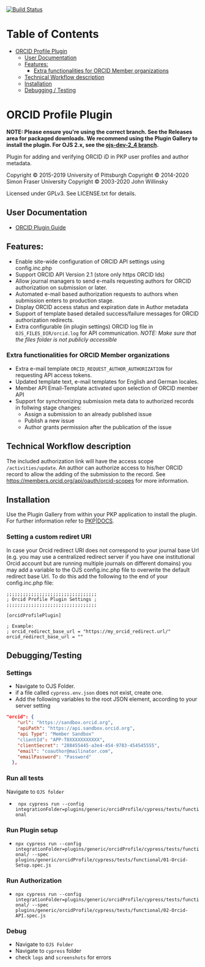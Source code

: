 [![Build Status](https://travis-ci.org/pkp/orcidProfile.svg?branch=stable-3_3_0)](https://travis-ci.org/pkp/orcidProfile)

Table of Contents
=================

   * [ORCID Profile Plugin](#orcid-profile-plugin)
      * [User Documentation](#user-documentation)
      * [Features:](#features)
         * [Extra functionalities for ORCID Member organizations](#extra-functionalities-for-orcid-member-organizations)
      * [Technical Workflow  description](#technical-workflow--description)
      * [Installation](#installation)
      * [Debugging / Testing](#debuggingtesting)

# ORCID Profile Plugin

**NOTE: Please ensure you're using the correct branch. See the Releases area for packaged downloads. We recommend using the Plugin Gallery to install the plugin. For OJS 2.x, see the [ojs-dev-2_4 branch](https://github.com/pkp/orcidProfile/tree/ojs-dev-2_4).**

Plugin for adding and verifying ORCID iD in PKP user profiles and author metadata.

Copyright © 2015-2019 University of Pittsburgh
Copyright © 2014-2020 Simon Fraser University
Copyright © 2003-2020 John Willinsky

Licensed under GPLv3. See LICENSE.txt for details.
## User Documentation
* [ORCID Plugin Guide](https://docs.pkp.sfu.ca/orcid/en/)

## Features:

* Enable site-wide configuration of ORCID API settings using config.inc.php
* Support ORCID API Version 2.1  (store only https ORCID Ids)
* Allow journal managers to send e-mails requesting authors for ORCID authorization on submission or later.
* Automated e-mail based authorization requests to authors when submission enters to production stage.
* Display  ORCID access status and expiration date in Author metadata
* Support of template  based  detailed success/failure messages for ORCID authorization redirects.
* Extra configurable (in plugin settings) ORCID log file in `OJS_FILES_DIR/orcid.log` for API communication.
 *NOTE: Make sure that the files folder is not publicly accessible*

### Extra functionalities for ORCID Member organizations

  * Extra e-mail template `ORCID_REQUEST_AUTHOR_AUTHORIZATION`  for requesting API access tokens.
  * Updated template text, e-mail templates for English and German locales.
  * Member API Email-Template activated upon selection of ORCID member API
  * Support for synchronizing submission meta data to authorized records  in follwing stage changes:
    * Assign a submission to an already published issue
    * Publish a new issue
    * Author grants permission after the publication of the issue


## Technical Workflow  description
  The included authorization link will have the access scope `/activities/update`.
  An author can authorize access to his/her ORCID record to allow the adding of the submission to the record.
  See https://members.orcid.org/api/oauth/orcid-scopes for more information.



## Installation

Use the Plugin Gallery from within your PKP application to install the plugin. For further information refer to [PKP|DOCS](https://docs.pkp.sfu.ca/orcid/en/installation-setup).

### Setting a custom rediret URI

In case your Orcid redirect URI does not correspond to your journal base Url (e.g. you may use a centralized redirect server if you have one institutional Orcid account but are running multiple journals on different domains) you may add a variable to the OJS config.inc.php file to overwrite the default redirect base Url. To do this add the following to the end of your config.inc.php file:

```
;;;;;;;;;;;;;;;;;;;;;;;;;;;;;;;;;
; Orcid Profile Plugin Settings ;
;;;;;;;;;;;;;;;;;;;;;;;;;;;;;;;;;

[orcidProfilePlugin]

; Example:
; orcid_redirect_base_url = "https://my_orcid_redirect.url/"
orcid_redirect_base_url = ""
```

## Debugging/Testing

### Settings

* Navigate to OJS Folder.
* if a file called `cypress.env.json` does not exist, create one.
* Add the following variables to the root JSON element, according to your server setting

```json
"orcid": {
	"url": "https://sandbox.orcid.org",
	"apiPath": "https://api.sandbox.orcid.org",
 	"api Type": "Member Sandbox"
	"clientId": "APP-T0XXXXXXXXXXX",
	"clientSecret": "288455445-a3e4-454-9783-454545555",
	"email": "coauthor@mailinator.com",
	"emailPassword": "Password"
  },
```

### Run  all tests

 Navigate to `OJS folder`
* ` npx cypress run --config integrationFolder=plugins/generic/orcidProfile/cypress/tests/functional`

### Run Plugin setup
* `npx cypress run --config integrationFolder=plugins/generic/orcidProfile/cypress/tests/functional/ --spec plugins/generic/orcidProfile/cypress/tests/functional/01-Orcid-Setup.spec.js`

### Run Authorization
* `npx cypress run --config integrationFolder=plugins/generic/orcidProfile/cypress/tests/functional/ --spec plugins/generic/orcidProfile/cypress/tests/functional/02-Orcid-API.spec.js`



### Debug

* Navigate to `OJS Folder`
* Navigate to `cypress` folder
* check `logs` and `screenshots` for errors




